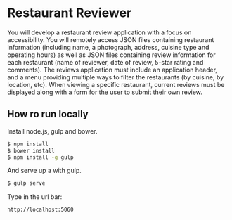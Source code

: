 # Restaurant Reviewer

You will develop a restaurant review application with a focus on accessibility. You will remotely access JSON files containing restaurant information (including name, a photograph, address, cuisine type and operating hours) as well as JSON files containing review information for each restaurant (name of reviewer, date of review, 5-star rating and comments). The reviews application must include an application header, and a menu providing multiple ways to filter the restaurants (by cuisine, by location, etc). When viewing a specific restaurant, current reviews must be displayed along with a form for the user to submit their own review.


## How ro run locally

Install node.js, gulp and bower.

```sh
$ npm install
$ bower install
$ npm install -g gulp
```

And serve up a with gulp.

```sh
$ gulp serve
```

Type in the url bar:

```
http://localhost:5060
```

